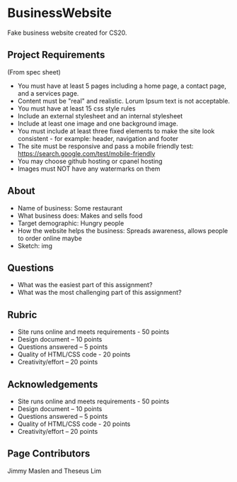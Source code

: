 # BusinessWebsite
Fake business website created for CS20.

## Project Requirements

(From spec sheet)

- You must have at least 5 pages including a home page, a contact page, and a services page.
- Content must be "real" and realistic. Lorum Ipsum text is not acceptable.  
- You must have at least 15 css style rules
- Include an external stylesheet and an internal stylesheet
- Include at least one image and one background image. 
- You must include at least three fixed elements to make the site look consistent - for example: header, navigation and footer 
- The site must be responsive and pass a mobile friendly test: https://search.google.com/test/mobile-friendly 
- You may choose github hosting or cpanel hosting
- Images must NOT have any watermarks on them

## About

- Name of business: Some restaurant
- What business does: Makes and sells food
- Target demographic: Hungry people
- How the website helps the business: Spreads awareness, allows people to order online maybe
- Sketch: img

## Questions

- What was the easiest part of this assignment?
- What was the most challenging part of this assignment?

## Rubric
- Site runs online and meets requirements - 50 points
- Design document – 10 points
- Questions answered – 5 points
- Quality of HTML/CSS code - 20 points
- Creativity/effort – 20 points

## Acknowledgements

- Site runs online and meets requirements - 50 points
- Design document – 10 points
- Questions answered – 5 points 
- Quality of HTML/CSS code - 20 points
- Creativity/effort – 20 points

## Page Contributors
Jimmy Maslen and Theseus Lim
